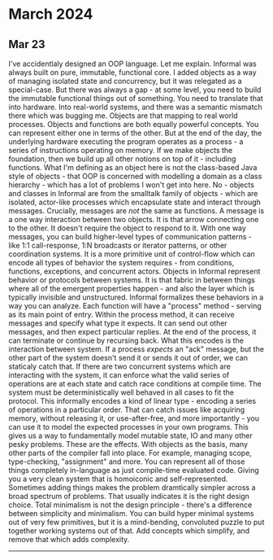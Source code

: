 # March 2024

## Mar 23
I've accidentlaly designed an OOP language. Let me explain.
Informal was always built on pure, immutable, functional core. I added objects as a way of managing isolated state and concurrency, but it was relegated as a special-case. But there was always a gap - at some level, you need to build the immutable functional things out of something. You need to translate that into hardware. Into real-world systems, and there was a semantic mismatch there which was bugging me.
Objects are that mapping to real world processes. Objects and functions are both equally powerful concepts. You can represent either one in terms of the other. But at the end of the day, the underlying hardware executing the program operates as a process - a series of instructions operating on memory. If we make objects the foundation, then we build up all other notions on top of it - including functions. 
What I'm defining as an object here is not the class-based Java style of objects - that OOP is concerned with modelling a domain as a class hierarchy - which has a lot of problems I won't get into here.
No - objects and classes in Informal are from the smalltalk family of objects - which are isolated, actor-like processes which encapsulate state and interact through messages.
Crucially, messages are *not* the same as functions. A message is a one way interaction between two objects. It is that arrow connecting one to the other. It doesn't require the object to respond to it. With one way messages, you can build higher-level types of communication patterns - like 1:1 call-response, 1:N broadcasts or iterator patterns, or other coordination systems. It is a more primitive unit of control-flow which can encode all types of behavior the system requires - from conditions, functions, exceptions, and concurrent actors.
Objects in Informal represent behavior or protocols between systems. It is that fabric in between things where all of the emergent properties happen - and also the layer which is typically invisible and unstructured. Informal formalizes these behaviors in a way you can analyze.
Each function will have a "process" method - serving as its main point of entry.
Within the process method, it can receive messages and specify what type it expects. It can send out other messages, and then expect particular replies. At the end of the process, it can terminate or continue by recursing back.
What this encodes is the interaction between system. If a process *expects* an "ack" message, but the other part of the system doesn't send it or sends it out of order, we can staticaly catch that. If there are two concurrent systems which are interacting with the system, it can enforce what the valid series of operations are at each state and catch race conditions at compile time. The system must be deterministically well behaved in all cases to fit the protocol.
This informally encodes a kind of linear type - encoding a series of operations in a particular order. That can catch issues like acquiring memory, without releasing it, or use-after-free, and more importantly - you can use it to model the expected processes in your own programs.
This gives us a way to fundamentally model mutable state, IO and many other pesky problems. These are the effects.
With objects as the basis, many other parts of the compiler fall into place. For example, managing scope, type-checking, "assignment" and more. You can represent all of those things completely in-language as just compile-time evaluated code. Giving you a very clean system that is homoiconic and self-represented.
Sometimes adding things makes the problem dramtically simpler across a broad spectrum of problems. That usually indicates it is the right design choice. Total minimalism is not the design principle - there's a difference between simplicity and minimalism. You can build hyper minimal systems out of very few primitives, but it is a mind-bending, convoluted puzzle to put together working systems out of that. Add concepts which simplify, and remove that which adds complexity.

-----------